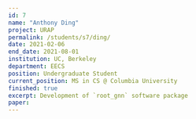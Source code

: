 ```yaml
---
id: 7
name: "Anthony Ding"
project: URAP
permalink: /students/s7/ding/
date: 2021-02-06
end_date: 2021-08-01
institution: UC, Berkeley
department: EECS
position: Undergraduate Student
current_position: MS in CS @ Columbia University
finished: true
excerpt: Development of `root_gnn` software package
paper: 
---
```

